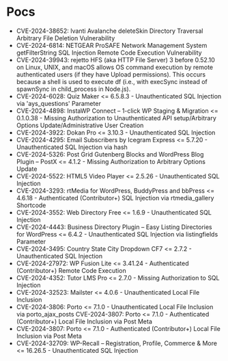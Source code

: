 # Pocs
- CVE-2024-38652: Ivanti Avalanche deleteSkin Directory Traversal Arbitrary File Deletion Vulnerability
- CVE-2024-6814: NETGEAR ProSAFE Network Management System getFilterString SQL Injection Remote Code Execution Vulnerability
- CVE-2024-39943: rejetto HFS (aka HTTP File Server) 3 before 0.52.10 on Linux, UNIX, and macOS allows OS command execution by remote authenticated users (if they have Upload permissions). This occurs because a shell is used to execute df (i.e., with execSync instead of spawnSync in child_process in Node.js).
- CVE-2024-6028: Quiz Maker <= 6.5.8.3 - Unauthenticated SQL Injection via 'ays_questions' Parameter
- CVE-2024-4898: InstaWP Connect – 1-click WP Staging & Migration <= 0.1.0.38 - Missing Authorization to Unauthenticated API setup/Arbitrary Options Update/Administrative User Creation
- CVE-2024-3922: Dokan Pro <= 3.10.3 - Unauthenticated SQL Injection
- CVE-2024-4295: Email Subscribers by Icegram Express <= 5.7.20 - Unauthenticated SQL Injection via hash
- CVE-2024-5326: Post Grid Gutenberg Blocks and WordPress Blog Plugin – PostX <= 4.1.2 - Missing Authorization to Arbitrary Options Update
- CVE-2024-5522: HTML5 Video Player <= 2.5.26 - Unauthenticated SQL Injection
- CVE-2024-3293: rtMedia for WordPress, BuddyPress and bbPress <= 4.6.18 - Authenticated (Contributor+) SQL Injection via rtmedia_gallery Shortcode
- CVE-2024-3552: Web Directory Free <= 1.6.9 - Unauthenticated SQL Injection
- CVE-2024-4443: Business Directory Plugin – Easy Listing Directories for WordPress <= 6.4.2 - Unauthenticated SQL Injection via listingfields Parameter
- CVE-2024-3495: Country State City Dropdown CF7 <= 2.7.2 - Unauthenticated SQL Injection
- CVE-2024-27972: WP Fusion Lite <= 3.41.24 - Authenticated (Contributor+) Remote Code Execution
- CVE-2024-4352: Tutor LMS Pro <= 2.7.0 - Missing Authorization to SQL Injection
- CVE-2024-32523: Mailster <= 4.0.6 - Unauthenticated Local File Inclusion
- CVE-2024-3806: Porto <= 7.1.0 - Unauthenticated Local File Inclusion via porto_ajax_posts CVE-2024-3807: Porto <= 7.1.0 - Authenticated (Contributor+) Local File Inclusion via Post Meta
- CVE-2024-3807: Porto <= 7.1.0 - Authenticated (Contributor+) Local File Inclusion via Post Meta
- CVE-2024-32709: WP-Recall – Registration, Profile, Commerce & More <= 16.26.5 - Unauthenticated SQL Injection

